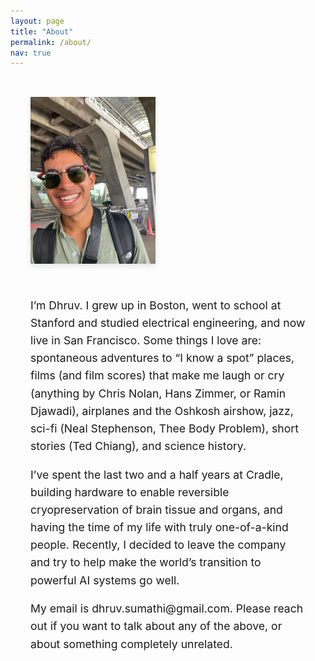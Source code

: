 ```yaml
---
layout: page
title: "About"
permalink: /about/
nav: true
---
```


<style>
  .about-container {
    display: flex;
    flex-direction: column; /* stacks items vertically */
    align-items: center;
    gap: 2rem;
    padding: 2rem;
    max-width: 800px;
    margin: 0 auto;
  }
  .profile-picture {
    align-self: flex-start; /* aligns the profile picture container to the left */
  }
  .profile-picture img {
    max-width: 200px;
    width: 100%;
    box-shadow: 0 4px 8px rgba(0,0,0,0.1);
  }
  .about-text {
    font-size: 1.1rem;
    line-height: 1.6;
    text-align: left;
  }
</style>

<div class="about-container">
  <div class="profile-picture">
    <img src="/assets/images/dhruv_pfp.jpg" alt="Dhruv Sumathi">
  </div>
  <div class="about-text">
    <p>
      I’m Dhruv. I grew up in Boston, went to school at Stanford and studied electrical engineering, and now live in San Francisco. Some things I love are: spontaneous adventures to “I know a spot” places, films (and film scores) that make me laugh or cry (anything by Chris Nolan, Hans Zimmer, or Ramin Djawadi), airplanes and the Oshkosh airshow, jazz, sci-fi (Neal Stephenson, Thee Body Problem), short stories (Ted Chiang), and science history.
    </p>
    <p>
      I’ve spent the last two and a half years at Cradle, building hardware to enable reversible cryopreservation of brain tissue and organs, and having the time of my life with truly one-of-a-kind people. Recently, I decided to leave the company and try to help make the world’s transition to powerful AI systems go well.
    </p>
    <p>
      My email is dhruv.sumathi@gmail.com. Please reach out if you want to talk about any of the above, or about something completely unrelated.
    </p>
  </div>
</div>
